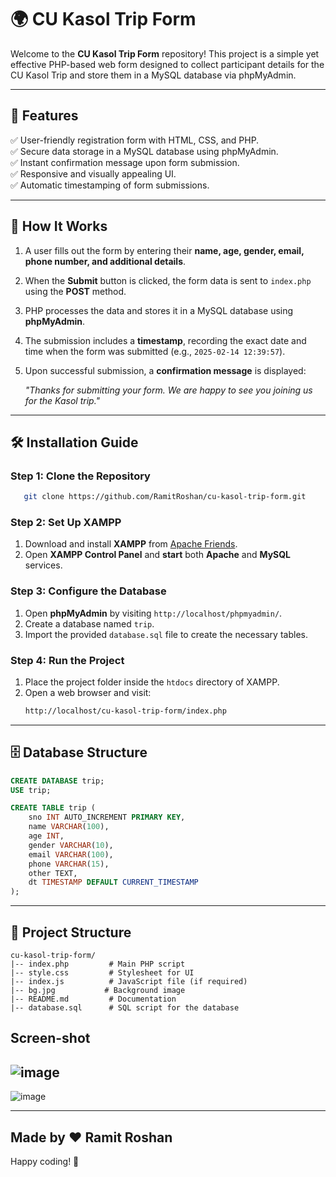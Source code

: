 # 🌍 CU Kasol Trip Form

Welcome to the **CU Kasol Trip Form** repository! This project is a simple yet effective PHP-based web form designed to collect participant details for the CU Kasol Trip and store them in a MySQL database via phpMyAdmin.

---

## 🚀 Features
✅ User-friendly registration form with HTML, CSS, and PHP.<br>
✅ Secure data storage in a MySQL database using phpMyAdmin.<br>
✅ Instant confirmation message upon form submission.<br>
✅ Responsive and visually appealing UI.<br>
✅ Automatic timestamping of form submissions.

---

## 📝 How It Works
1. A user fills out the form by entering their **name, age, gender, email, phone number, and additional details**.
2. When the **Submit** button is clicked, the form data is sent to `index.php` using the **POST** method.
3. PHP processes the data and stores it in a MySQL database using **phpMyAdmin**.
4. The submission includes a **timestamp**, recording the exact date and time when the form was submitted (e.g., `2025-02-14 12:39:57`).
5. Upon successful submission, a **confirmation message** is displayed: 
   
   _"Thanks for submitting your form. We are happy to see you joining us for the Kasol trip."_

---

## 🛠 Installation Guide
### Step 1: Clone the Repository
```sh
   git clone https://github.com/RamitRoshan/cu-kasol-trip-form.git
```

### Step 2: Set Up XAMPP
1. Download and install **XAMPP** from [Apache Friends](https://www.apachefriends.org/).
2. Open **XAMPP Control Panel** and **start** both **Apache** and **MySQL** services.

### Step 3: Configure the Database
1. Open **phpMyAdmin** by visiting `http://localhost/phpmyadmin/`.
2. Create a database named `trip`.
3. Import the provided `database.sql` file to create the necessary tables.

### Step 4: Run the Project
1. Place the project folder inside the `htdocs` directory of XAMPP.
2. Open a web browser and visit:
   ```sh
   http://localhost/cu-kasol-trip-form/index.php
   ```

---

## 🗄 Database Structure
```sql
CREATE DATABASE trip;
USE trip;

CREATE TABLE trip (
    sno INT AUTO_INCREMENT PRIMARY KEY,
    name VARCHAR(100),
    age INT,
    gender VARCHAR(10),
    email VARCHAR(100),
    phone VARCHAR(15),
    other TEXT,
    dt TIMESTAMP DEFAULT CURRENT_TIMESTAMP
);
```

---

## 📁 Project Structure
```
cu-kasol-trip-form/
|-- index.php         # Main PHP script
|-- style.css         # Stylesheet for UI
|-- index.js          # JavaScript file (if required)
|-- bg.jpg           # Background image
|-- README.md         # Documentation
|-- database.sql      # SQL script for the database
```
## Screen-shot
![image](https://github.com/user-attachments/assets/5d0131ef-dbb3-4465-b374-c67180b1c411)
---
![image](https://github.com/user-attachments/assets/a79f858e-2848-4141-b699-7db9a2d67cd3)

---
## Made by ❤️ Ramit Roshan
Happy coding! 🎉

